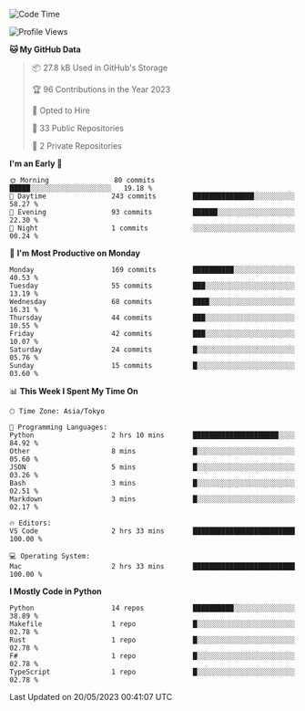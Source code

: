<!--START_SECTION:waka-->
![Code Time](http://img.shields.io/badge/Code%20Time-669%20hrs%201%20min-blue)

![Profile Views](http://img.shields.io/badge/Profile%20Views-0-blue)

**🐱 My GitHub Data** 

> 📦 27.8 kB Used in GitHub's Storage 
 > 
> 🏆 96 Contributions in the Year 2023
 > 
> 💼 Opted to Hire
 > 
> 📜 33 Public Repositories 
 > 
> 🔑 2 Private Repositories 
 > 
**I'm an Early 🐤** 

```text
🌞 Morning                80 commits          █████░░░░░░░░░░░░░░░░░░░░   19.18 % 
🌆 Daytime                243 commits         ███████████████░░░░░░░░░░   58.27 % 
🌃 Evening                93 commits          ██████░░░░░░░░░░░░░░░░░░░   22.30 % 
🌙 Night                  1 commits           ░░░░░░░░░░░░░░░░░░░░░░░░░   00.24 % 
```
📅 **I'm Most Productive on Monday** 

```text
Monday                   169 commits         ██████████░░░░░░░░░░░░░░░   40.53 % 
Tuesday                  55 commits          ███░░░░░░░░░░░░░░░░░░░░░░   13.19 % 
Wednesday                68 commits          ████░░░░░░░░░░░░░░░░░░░░░   16.31 % 
Thursday                 44 commits          ███░░░░░░░░░░░░░░░░░░░░░░   10.55 % 
Friday                   42 commits          ███░░░░░░░░░░░░░░░░░░░░░░   10.07 % 
Saturday                 24 commits          █░░░░░░░░░░░░░░░░░░░░░░░░   05.76 % 
Sunday                   15 commits          █░░░░░░░░░░░░░░░░░░░░░░░░   03.60 % 
```


📊 **This Week I Spent My Time On** 

```text
🕑︎ Time Zone: Asia/Tokyo

💬 Programming Languages: 
Python                   2 hrs 10 mins       █████████████████████░░░░   84.92 % 
Other                    8 mins              █░░░░░░░░░░░░░░░░░░░░░░░░   05.60 % 
JSON                     5 mins              █░░░░░░░░░░░░░░░░░░░░░░░░   03.26 % 
Bash                     3 mins              █░░░░░░░░░░░░░░░░░░░░░░░░   02.51 % 
Markdown                 3 mins              █░░░░░░░░░░░░░░░░░░░░░░░░   02.17 % 

🔥 Editors: 
VS Code                  2 hrs 33 mins       █████████████████████████   100.00 % 

💻 Operating System: 
Mac                      2 hrs 33 mins       █████████████████████████   100.00 % 
```

**I Mostly Code in Python** 

```text
Python                   14 repos            ██████████░░░░░░░░░░░░░░░   38.89 % 
Makefile                 1 repo              █░░░░░░░░░░░░░░░░░░░░░░░░   02.78 % 
Rust                     1 repo              █░░░░░░░░░░░░░░░░░░░░░░░░   02.78 % 
F#                       1 repo              █░░░░░░░░░░░░░░░░░░░░░░░░   02.78 % 
TypeScript               1 repo              █░░░░░░░░░░░░░░░░░░░░░░░░   02.78 % 
```




 Last Updated on 20/05/2023 00:41:07 UTC
<!--END_SECTION:waka-->
